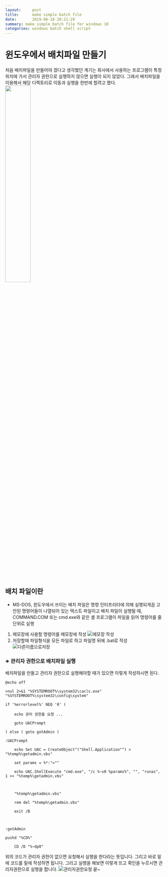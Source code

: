 ```yaml
---
layout:     post
title:      make simple batch file
date:       2019-06-18 20:21:29
summary: make simple batch file for windows 10
categories: windows batch shell script 
---
```


# 윈도우에서 배치파일 만들기

처음 배치파일을 만들어야 겠다고 생각했던 계기는 회사에서 사용하는 프로그램이 특정 위치에 가서 관리자 권한으로 실행하지 않으면 실행이 되지 않았다. 그래서 배치파일을 이용해서 해당 디렉토리로 이동과 실행을 한번에 할려고 했다.
<img src="https://user-images.githubusercontent.com/16702158/59677806-b3c47800-9205-11e9-83a5-cb1ecafa2e1f.png" width="40%">

## 배치 파일이란

- MS-DOS, 윈도우에서 쓰이는 배치 파일은 명령 인터프리터에 의해 실행되게끔 고안된 명령어들이 
나열되어 있는 텍스트 파일이고 배치 파일이 실행될 때, COMMAND.COM 또는 cmd.exe와 
같은 셸 프로그램이 파일을 읽어 명령어를 줄 단위로 실행

1. 메모장에 사용할 명령어를 메모장에 작성
![메모장 작성](https://user-images.githubusercontent.com/16702158/59677861-e3738000-9205-11e9-8f9c-b9eb8f121d6f.png)
2. 저장할때 파일형식을 모든 파일로 하고 파일명 뒤에 .bat로 작성
![다른이름으로저장](https://user-images.githubusercontent.com/16702158/59677865-e9696100-9205-11e9-914c-fd56147a44de.PNG)

### ※ 관리자 권한으로 배치파일 실행
배치파일을 만들고 관리자 권한으로 실행해야할 때가 있으면 이렇게 작성하시면 된다.

```
@echo off

>nul 2>&1 "%SYSTEMROOT%\system32\cacls.exe" "%SYSTEMROOT%\system32\config\system"

if '%errorlevel%' NEQ '0' (

    echo 관리 권한을 요청 ...

    goto UACPrompt

) else ( goto gotAdmin )

:UACPrompt

    echo Set UAC = CreateObject^("Shell.Application"^) > "%temp%\getadmin.vbs"

    set params = %*:"=""

    echo UAC.ShellExecute "cmd.exe", "/c %~s0 %params%", "", "runas", 1 >> "%temp%\getadmin.vbs"



    "%temp%\getadmin.vbs"

    rem del "%temp%\getadmin.vbs"

    exit /B



:gotAdmin

pushd "%CD%"

    CD /D "%~dp0"
```

 위의 코드가 관리자 권한이 없으면 요청해서 실행을 한다라는 뜻입니다. 그리고 바로 밑에 코드를 밑에 작성하면 됩니다.
 그리고 실행을 해보면 이렇게 뜨고 확인을 누르시면 관리자권한으로 실행을 합니다.
 ![관리자권한요청](https://user-images.githubusercontent.com/16702158/59677872-ef5f4200-9205-11e9-8c28-70b1b0c2b6e5.PNG)
 끝~
 